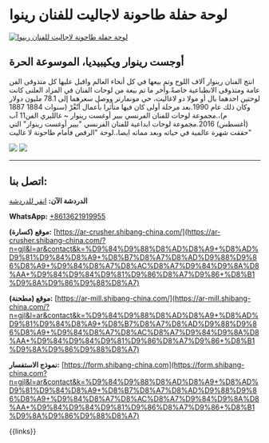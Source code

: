 # لوحة حفلة طاحونة لاجاليت للفنان رينوا

<a href="https://swt.shibang-china.com/?n=gjl&l=ar&img&k=%D9%84%D9%88%D8%AD%D8%A9+%D8%AD%D9%81%D9%84%D8%A9+%D8%B7%D8%A7%D8%AD%D9%88%D9%86%D8%A9+%D9%84%D8%A7%D8%AC%D8%A7%D9%84%D9%8A%D8%AA+%D9%84%D9%84%D9%81%D9%86%D8%A7%D9%86+%D8%B1%D9%8A%D9%86%D9%88%D8%A7" target="_blank">![لوحة حفلة طاحونة لاجاليت للفنان رينوا](http://static.shibang-china.com/all-800x300/1370.jpg)</a>

## أوجست رينوار ويكيبيديا، الموسوعة الحرة
انتج الفنان رينوار آلاف اللوح وتم بيعها في كل أنحاء العالم واقبل عليها كل متذوقى الفن عامة ومتذوقى الانطباعية خاصةً.وأخر ما تم بيعة من لوحات الفنان في المزاد العلنى كانت لوحتين احدهما بال أو مولا دو لاغاليت، حي مونمارتر ووصل سعرهما إلى 78.1 مليون دولار وكان ذلك عام 1990.بعد مرحلة أولى كان فيها متأثرا بأعمال آنْغْرْ (سنوات 1884 1887 م)،.مجموعة لوحات للفنان الفرنسي بيير أوغست رينوار ~ غالليري الفن11 آب (أغسطس) 2016.مجموعة لوحات ابداعية للفنان الفرنسي &quot;بيير أوغست رينوار&quot; التي حققت شهرة عالمية في حياته وبعد مماته ايضا،.لوحة &quot;الرقص فأمام طاحونة لا غاليت&quot;


<a href="https://whatsapp.shibangsoft.com/WhatsApp.php" target="_blank" title="WhatsApp">![](http://static.shibang-china.com/icon/whatsapp.png)</a> <a href="https://swt.shibang-china.com/?n=gjl&l=ar&icon&k=%D9%84%D9%88%D8%AD%D8%A9+%D8%AD%D9%81%D9%84%D8%A9+%D8%B7%D8%A7%D8%AD%D9%88%D9%86%D8%A9+%D9%84%D8%A7%D8%AC%D8%A7%D9%84%D9%8A%D8%AA+%D9%84%D9%84%D9%81%D9%86%D8%A7%D9%86+%D8%B1%D9%8A%D9%86%D9%88%D8%A7" target="_blank">![](http://static.shibang-china.com/icon/chat-ar.png)</a>

---
## اتصل بنا:

**الدردشة الآن:** [انقر للدردشة](https://swt.shibang-china.com?n=gjl&l=ar&contact&k=%D9%84%D9%88%D8%AD%D8%A9+%D8%AD%D9%81%D9%84%D8%A9+%D8%B7%D8%A7%D8%AD%D9%88%D9%86%D8%A9+%D9%84%D8%A7%D8%AC%D8%A7%D9%84%D9%8A%D8%AA+%D9%84%D9%84%D9%81%D9%86%D8%A7%D9%86+%D8%B1%D9%8A%D9%86%D9%88%D8%A7)

**WhatsApp:**  [+8613621919955](https://whatsapp.shibangsoft.com/WhatsApp.php)

**موقع (كسارة):** [https://ar-crusher.shibang-china.com/](https://ar-crusher.shibang-china.com/?n=gjl&l=ar&contact&k=%D9%84%D9%88%D8%AD%D8%A9+%D8%AD%D9%81%D9%84%D8%A9+%D8%B7%D8%A7%D8%AD%D9%88%D9%86%D8%A9+%D9%84%D8%A7%D8%AC%D8%A7%D9%84%D9%8A%D8%AA+%D9%84%D9%84%D9%81%D9%86%D8%A7%D9%86+%D8%B1%D9%8A%D9%86%D9%88%D8%A7)

**موقع (مطحنة):** [https://ar-mill.shibang-china.com/](https://ar-mill.shibang-china.com/?n=gjl&l=ar&contact&k=%D9%84%D9%88%D8%AD%D8%A9+%D8%AD%D9%81%D9%84%D8%A9+%D8%B7%D8%A7%D8%AD%D9%88%D9%86%D8%A9+%D9%84%D8%A7%D8%AC%D8%A7%D9%84%D9%8A%D8%AA+%D9%84%D9%84%D9%81%D9%86%D8%A7%D9%86+%D8%B1%D9%8A%D9%86%D9%88%D8%A7)

**نموذج الاستفسار:** [https://form.shibang-china.com](https://form.shibang-china.com?n=gjl&l=ar&contact&k=%D9%84%D9%88%D8%AD%D8%A9+%D8%AD%D9%81%D9%84%D8%A9+%D8%B7%D8%A7%D8%AD%D9%88%D9%86%D8%A9+%D9%84%D8%A7%D8%AC%D8%A7%D9%84%D9%8A%D8%AA+%D9%84%D9%84%D9%81%D9%86%D8%A7%D9%86+%D8%B1%D9%8A%D9%86%D9%88%D8%A7)

{{links}}